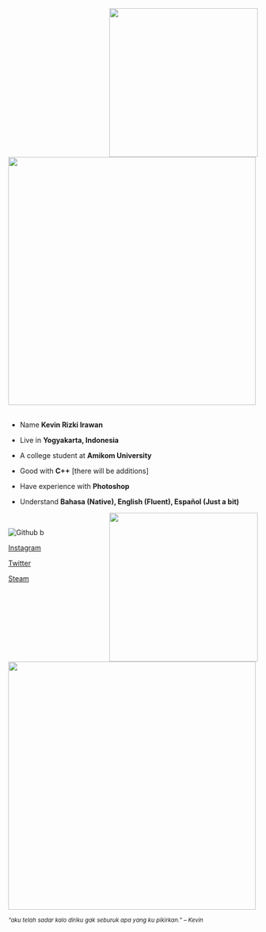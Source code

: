 <div>
<img src="https://user-images.githubusercontent.com/114798157/205714504-8612abfc-1908-4e70-b97a-77d38550c65a.png" width="300" align="right" />
<br/>
<img src="https://user-images.githubusercontent.com/114798157/205709102-2fe57341-745f-45ee-af50-edc8dfa9f398.png" width="500" />
<br/>
<br/>
  
- Name **Kevin Rizki Irawan**

- Live in **Yogyakarta, Indonesia**

- A college student at **Amikom University**

- Good with **C++** [there will be additions]

- Have experience with **Photoshop**
  
- Understand **Bahasa (Native), English (Fluent), Español (Just a bit)**


<img src="https://user-images.githubusercontent.com/114798157/205713526-9a9930bc-392f-494e-a2e1-f846aa0f0afa.png" width="300" align="right" />
<br/>
  
![Github b](https://user-images.githubusercontent.com/114798157/205721585-6bfb0fc6-9e8a-4497-9ef9-f6406470caa3.png)

  
[Instagram](https://www.instagram.com/kevin.r.i)
  
  [Twitter](https://twitter.com/kevin_kyun)
  
  [Steam](https://steamcommunity.com/id/kevinkyun/)
  

<br/>
<img src="https://user-images.githubusercontent.com/114798157/205717375-7eb9f253-bb50-424b-9731-b5611eec3fcd.png" width="500" /><br/>
  
<sub> *“aku telah sadar kalo diriku gak seburuk apa yang ku pikirkan.” – Kevin* </sub>
<!--

-->
</div>
